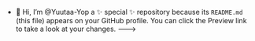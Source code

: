 - 👋 Hi, I’m @Yuutaa-Yop a ✨ special ✨ repository because its `README.md` (this file) appears on your GitHub profile.
You can click the Preview link to take a look at your changes.
--->
